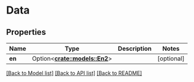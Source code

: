 # Data

## Properties

Name | Type | Description | Notes
------------ | ------------- | ------------- | -------------
**en** | Option<[**crate::models::En2**](En2.md)> |  | [optional]

[[Back to Model list]](../README.md#documentation-for-models) [[Back to API list]](../README.md#documentation-for-api-endpoints) [[Back to README]](../README.md)


